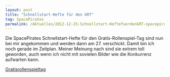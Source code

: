 ```yaml
---
layout: post
title: "Schnellstart-Hefte für den GRT"
tag: SpacePirates
permalink: /Aktuelles/2012-12-25-Schnellstart-HeftefuerdenGRT-spacepirates
---
```


Die SpacePirates Schnellstart-Hefte für den Gratis-Rollenspiel-Tag sind nun bei mir angekommen und werden dann am 27. verschickt. Damit bin ich noch gerade im Zeitplan. Meiner Meinung nach sind sie extrem toll geworden, auch wenn ich nicht mit sovielen Bilder wie die Konkurrenz aufwarten kann.

[Gratisrollenspieltag](http://gratisrollenspieltag.de/)
